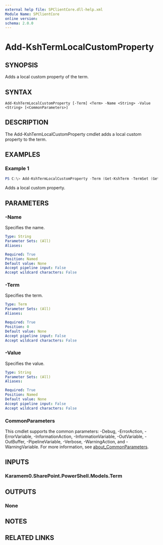 ```yaml
---
external help file: SPClientCore.dll-help.xml
Module Name: SPClientCore
online version:
schema: 2.0.0
---
```


# Add-KshTermLocalCustomProperty

## SYNOPSIS
Adds a local custom property of the term.

## SYNTAX

```
Add-KshTermLocalCustomProperty [-Term] <Term> -Name <String> -Value <String> [<CommonParameters>]
```

## DESCRIPTION
The Add-KshTermLocalCustomProperty cmdlet adds a local custom property to the term.

## EXAMPLES

### Example 1
```powershell
PS C:\> Add-KshTermLocalCustomProperty -Term (Get-KshTerm -TermSet (Get-KshTermSet -TermGroup (Get-KshTermGroup -TermGroupName 'Company') -TermSetName 'Department') -TermName 'Human Resources') -Name 'Hierarchy' -Value '1'
```

Adds a local custom property.

## PARAMETERS

### -Name
Specifies the name.

```yaml
Type: String
Parameter Sets: (All)
Aliases:

Required: True
Position: Named
Default value: None
Accept pipeline input: False
Accept wildcard characters: False
```

### -Term
Specifies the term.

```yaml
Type: Term
Parameter Sets: (All)
Aliases:

Required: True
Position: 0
Default value: None
Accept pipeline input: False
Accept wildcard characters: False
```

### -Value
Specifies the value.

```yaml
Type: String
Parameter Sets: (All)
Aliases:

Required: True
Position: Named
Default value: None
Accept pipeline input: False
Accept wildcard characters: False
```

### CommonParameters
This cmdlet supports the common parameters: -Debug, -ErrorAction, -ErrorVariable, -InformationAction, -InformationVariable, -OutVariable, -OutBuffer, -PipelineVariable, -Verbose, -WarningAction, and -WarningVariable. For more information, see [about_CommonParameters](http://go.microsoft.com/fwlink/?LinkID=113216).

## INPUTS

### Karamem0.SharePoint.PowerShell.Models.Term

## OUTPUTS

### None

## NOTES

## RELATED LINKS
